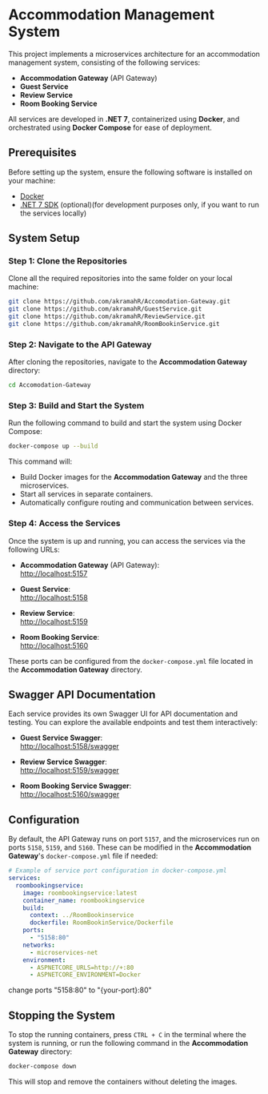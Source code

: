 # Accommodation Management System

This project implements a microservices architecture for an accommodation management system, consisting of the following services:
- **Accommodation Gateway** (API Gateway)
- **Guest Service**
- **Review Service**
- **Room Booking Service**

All services are developed in **.NET 7**, containerized using **Docker**, and orchestrated using **Docker Compose** for ease of deployment.

## Prerequisites

Before setting up the system, ensure the following software is installed on your machine:
- [Docker](https://docs.docker.com/get-docker/)
- [.NET 7 SDK](https://dotnet.microsoft.com/en-us/download/dotnet/7.0) (optional)(for development purposes only, if you want to run the services locally)

## System Setup

### Step 1: Clone the Repositories

Clone all the required repositories into the same folder on your local machine:

```bash
git clone https://github.com/akramahR/Accomodation-Gateway.git
git clone https://github.com/akramahR/GuestService.git
git clone https://github.com/akramahR/ReviewService.git
git clone https://github.com/akramahR/RoomBookinService.git
```

### Step 2: Navigate to the API Gateway

After cloning the repositories, navigate to the **Accommodation Gateway** directory:

```bash
cd Accomodation-Gateway
```

### Step 3: Build and Start the System

Run the following command to build and start the system using Docker Compose:

```bash
docker-compose up --build
```

This command will:
- Build Docker images for the **Accommodation Gateway** and the three microservices.
- Start all services in separate containers.
- Automatically configure routing and communication between services.

### Step 4: Access the Services

Once the system is up and running, you can access the services via the following URLs:

- **Accommodation Gateway** (API Gateway):  
  [http://localhost:5157](http://localhost:5157)

- **Guest Service**:  
  [http://localhost:5158](http://localhost:5158)

- **Review Service**:  
  [http://localhost:5159](http://localhost:5159)

- **Room Booking Service**:  
  [http://localhost:5160](http://localhost:5160)

These ports can be configured from the `docker-compose.yml` file located in the **Accommodation Gateway** directory.

## Swagger API Documentation

Each service provides its own Swagger UI for API documentation and testing. You can explore the available endpoints and test them interactively:

- **Guest Service Swagger**:  
  [http://localhost:5158/swagger](http://localhost:5158/swagger)

- **Review Service Swagger**:  
  [http://localhost:5159/swagger](http://localhost:5159/swagger)

- **Room Booking Service Swagger**:  
  [http://localhost:5160/swagger](http://localhost:5160/swagger)

## Configuration

By default, the API Gateway runs on port `5157`, and the microservices run on ports `5158`, `5159`, and `5160`. These can be modified in the **Accommodation Gateway**'s `docker-compose.yml` file if needed:

```yaml
# Example of service port configuration in docker-compose.yml
services:
  roombookingservice:
    image: roombookingservice:latest
    container_name: roombookingservice
    build:
      context: ../RoomBookinservice  
      dockerfile: RoomBookinService/Dockerfile
    ports:
      - "5158:80"
    networks:
      - microservices-net
    environment:
      - ASPNETCORE_URLS=http://+:80
      - ASPNETCORE_ENVIRONMENT=Docker
```
change ports "5158:80" to "{your-port}:80"
## Stopping the System

To stop the running containers, press `CTRL + C` in the terminal where the system is running, or run the following command in the **Accommodation Gateway** directory:

```bash
docker-compose down
```

This will stop and remove the containers without deleting the images.
